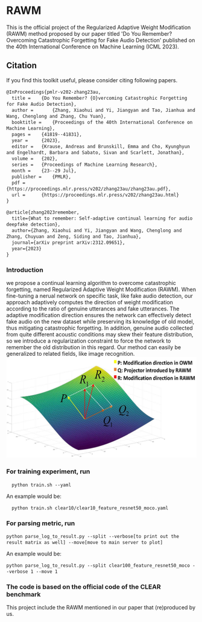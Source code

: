 # RAWM
This is the official project of the Regularized Adaptive Weight Modification (RAWM) method proposed by our paper titled 'Do You Remember? Overcoming Catastrophic Forgetting for Fake Audio Detection' published on the 40th International Conference on Machine Learning (ICML 2023).
## Citation

If you find this toolkit useful, please consider citing following papers.
```
@InProceedings{pmlr-v202-zhang23au,
  title = 	 {Do You Remember? {O}vercoming Catastrophic Forgetting for Fake Audio Detection},
  author =       {Zhang, Xiaohui and Yi, Jiangyan and Tao, Jianhua and Wang, Chenglong and Zhang, Chu Yuan},
  booktitle = 	 {Proceedings of the 40th International Conference on Machine Learning},
  pages = 	 {41819--41831},
  year = 	 {2023},
  editor = 	 {Krause, Andreas and Brunskill, Emma and Cho, Kyunghyun and Engelhardt, Barbara and Sabato, Sivan and Scarlett, Jonathan},
  volume = 	 {202},
  series = 	 {Proceedings of Machine Learning Research},
  month = 	 {23--29 Jul},
  publisher =    {PMLR},
  pdf = 	 {https://proceedings.mlr.press/v202/zhang23au/zhang23au.pdf},
  url = 	 {https://proceedings.mlr.press/v202/zhang23au.html}
}

```
```
@article{zhang2023remember,
  title={What to remember: Self-adaptive continual learning for audio deepfake detection},
  author={Zhang, Xiaohui and Yi, Jiangyan and Wang, Chenglong and Zhang, Chuyuan and Zeng, Siding and Tao, Jianhua},
  journal={arXiv preprint arXiv:2312.09651},
  year={2023}
}
```
### Introduction 
we propose a continual learning algorithm to overcome catastrophic forgetting, named Regularized Adaptive Weight Modification (RAWM). When fine-tuning a nerual network on specific task, like fake audio detection, our approach adaptively computes the direction of weight modification according to the ratio of genuine utterances and fake utterances. The adaptive modification direction ensures the network can effectively detect fake audio on the new dataset while preserving its knowledge of old model, thus mitigating catastrophic forgetting. In addition, genuine audio collected from quite different acoustic conditions may skew their feature distribution, so we introduce a regularization constraint to force the network to remember the old distribution in this regard. Our method can easily be generalized to related fields, like image recognition.
![](./subspaces.jpg)
### For training experiment, run 
```
  python train.sh --yaml
```
An example would be: 
```
  python train.sh clear10/clear10_feature_resnet50_moco.yaml
```
### For parsing metric, run
```
python parse_log_to_result.py --split --verbose[to print out the result matrix as well] --move[move to main server to plot] 
```
An example would be: 
```
python parse_log_to_result.py --split clear100_feature_resnet50_moco --verbose 1 --move 1
```
### The code is based on the official code of the CLEAR benchmark
This project include the RAWM mentioned in our paper that (re)produced by us.
